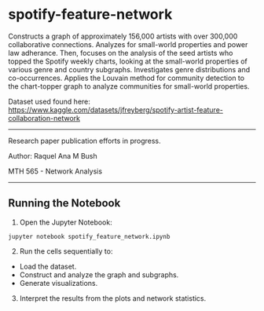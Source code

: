 # spotify-feature-network
Constructs a graph of approximately 156,000 artists with over 300,000 collaborative connections. Analyzes for small-world properties and power law adherance.
Then, focuses on the analysis of the seed artists who topped the Spotify weekly charts, looking at the small-world properties of various genre and country subgraphs.
Investigates genre distributions and co-occurrences.
Applies the Louvain method for community detection to the chart-topper graph to analyze communities for small-world properties.

Dataset used found here: https://www.kaggle.com/datasets/jfreyberg/spotify-artist-feature-collaboration-network

---

Research paper publication efforts in progress.

Author: Raquel Ana M Bush

MTH 565 - Network Analysis

---

## Running the Notebook

1. Open the Jupyter Notebook:
```
jupyter notebook spotify_feature_network.ipynb
```
2. Run the cells sequentially to:
- Load the dataset.
- Construct and analyze the graph and subgraphs.
- Generate visualizations.
3. Interpret the results from the plots and network statistics.


